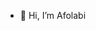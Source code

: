 - 👋 Hi, I’m Afolabi

<!---
Linktoyinka/Linktoyinka is a ✨ special ✨ repository because its `README.md` (this file) appears on your GitHub profile.
You can click the Preview link to take a look at your changes.
--->
